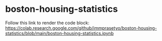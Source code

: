 # boston-housing-statistics

Follow this link to render the code block:
  <br />
  https://colab.research.google.com/github/immprasetyo/boston-housing-statistics/blob/main/boston-housing-statistics.ipynb
